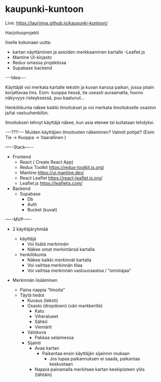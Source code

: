 # kaupunki-kuntoon

Live: https://lauriniva.github.io/kaupunki-kuntoon/

Harjoitusprojekti

Itselle kokonaan uutta:
- kartan näyttäminen ja asioiden merkkaaminen kartalle
  -Leaflet.js
- Mantine UI-kirjasto
- Redux omassa projektissa
- Supabase backend


---Idea---

Käyttäjät voi merkata kartalle tekstin ja kuvan kanssa paikan, jossa jotain korjattavaa tms.
Esim. kuoppa tiessä, tie useasti auraamatta, huono näkyvyys risteyksessä, puu kaatunut...

Henkilökunta näkee kaikki ilmoitukset ja voi merkata ilmoitukselle osaston ja/tai vastuuhenkilön.

Ilmoituksen tehnyt käyttäjä näkee, kun asia etenee tai kuitataan tehdyksi.

---???---
Muiden käyttäjien ilmoitusten näkeminen?
Valmiit pohjat? (Esim Tie -> Kuoppa -> Vaarallinen )


—--Stack—--
- Frontend
    - React ( Create React App)
    - Redux Toolkit https://redux-toolkit.js.org/
    - Mantine https://ui.mantine.dev/
    - React Leaflet https://react-leaflet.js.org/
    - Leaflet.js https://leafletjs.com/
- Backend
    - Supabase
        - Db
        - Auth
        - Bucket (kuvat)
        

—--MVP-—-

- 2 käyttäjäryhmää
    - käyttäjä
        - Voi lisätä merkinnän
        - Näkee omat merkintänsä kartalla
    - henkilökunta
        - Näkee kaikki merkinnät kartalla
        - Voi vaihtaa merkinnän tilaa
        - Voi vaihtaa merkinnän vastuuosastoa / “omistajaa”

- Merkinnän lisääminen
    - Paina nappia “Ilmoita”
    - Täytä tiedot
        - Kuvaus (teksti)
        - Osasto (dropdown) (väri markkerille)
            - Katu
            - Viheralueet
            - Sähkö
            - Viemärit
        - Valokuva
            - Pakkaa selaimessa
        - Sijainti
            - Avaa kartan
                - Paikantaa ensin käyttäjän sijainnin mukaan
                    - Jos lupaa paikannuksen ei saada, paikantaa keskustaan
            - Nappia painamalla merkitsee kartan keskipisteen ylös (tähtäin)

